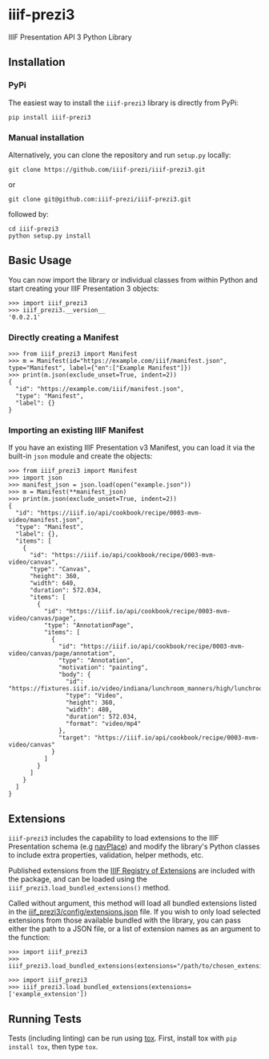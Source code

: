 # iiif-prezi3
IIIF Presentation API 3 Python Library

## Installation
### PyPi
The easiest way to install the `iiif-prezi3` library is directly from PyPi:

```
pip install iiif-prezi3
```
### Manual installation
Alternatively, you can clone the repository and run `setup.py` locally:
```
git clone https://github.com/iiif-prezi/iiif-prezi3.git
```
or
```
git clone git@github.com:iiif-prezi/iiif-prezi3.git
```
followed by:
```
cd iiif-prezi3
python setup.py install
```

## Basic Usage
You can now import the library or individual classes from within Python and start creating your IIIF Presentation 3 objects:
```
>>> import iiif_prezi3
>>> iiif_prezi3.__version__
'0.0.2.1'
```

### Directly creating a Manifest
```
>>> from iiif_prezi3 import Manifest
>>> m = Manifest(id="https://example.com/iiif/manifest.json", type="Manifest", label={"en":["Example Manifest"]})
>>> print(m.json(exclude_unset=True, indent=2))
{
  "id": "https://example.com/iiif/manifest.json",
  "type": "Manifest",
  "label": {}
}
```
### Importing an existing IIIF Manifest
If you have an existing IIIF Presentation v3 Manifest, you can load it via the built-in `json` module and create the objects:
```
>>> from iiif_prezi3 import Manifest
>>> import json
>>> manifest_json = json.load(open("example.json"))
>>> m = Manifest(**manifest_json)
>>> print(m.json(exclude_unset=True, indent=2))
{
  "id": "https://iiif.io/api/cookbook/recipe/0003-mvm-video/manifest.json",
  "type": "Manifest",
  "label": {},
  "items": [
    {
      "id": "https://iiif.io/api/cookbook/recipe/0003-mvm-video/canvas",
      "type": "Canvas",
      "height": 360,
      "width": 640,
      "duration": 572.034,
      "items": [
        {
          "id": "https://iiif.io/api/cookbook/recipe/0003-mvm-video/canvas/page",
          "type": "AnnotationPage",
          "items": [
            {
              "id": "https://iiif.io/api/cookbook/recipe/0003-mvm-video/canvas/page/annotation",
              "type": "Annotation",
              "motivation": "painting",
              "body": {
                "id": "https://fixtures.iiif.io/video/indiana/lunchroom_manners/high/lunchroom_manners_1024kb.mp4",
                "type": "Video",
                "height": 360,
                "width": 480,
                "duration": 572.034,
                "format": "video/mp4"
              },
              "target": "https://iiif.io/api/cookbook/recipe/0003-mvm-video/canvas"
            }
          ]
        }
      ]
    }
  ]
}
```

## Extensions
`iiif-prezi3` includes the capability to load extensions to the IIIF Presentation schema (e.g [navPlace](https://iiif.io/api/extension/navplace/)) and modify the library's Python classes to include extra properties, validation, helper methods, etc.

Published extensions from the [IIIF Registry of Extensions](https://iiif.io/api/extension/) are included with the package, and can be loaded using the `iiif_prezi3.load_bundled_extensions()` method.

Called without argument, this method will load all bundled extensions listed in the  [iiif_prezi3/config/extensions.json](https://github.com/iiif-prezi/iiif-prezi3/blob/main/iiif_prezi3/config/extensions.json) file. If you wish to only load selected extensions from those available bundled with the library, you can pass either the path to a JSON file, or a list of extension names as an argument to the function:
```
>>> import iiif_prezi3
>>> iiif_prezi3.load_bundled_extensions(extensions="/path/to/chosen_extensions.json")
```
```
>>> import iiif_prezi3
>>> iiif_prezi3.load_bundled_extensions(extensions=['example_extension'])
```

## Running Tests
Tests (including linting) can be run using [tox](https://tox.wiki/en/latest/). First, install tox with `pip install tox`, then type `tox`.

